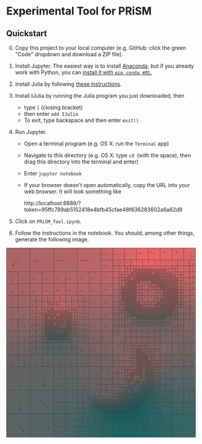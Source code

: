 # Experimental Tool for PRiSM

## Quickstart

0. Copy this project to your local computer (e.g. GitHub: click the green "Code" dropdown and download a ZIP file).

1. Install Jupyter. The easiest way is to install [Anaconda](https://anaconda.com), but if you already work with Python, you can [install it with `pip`, `conda`, etc.](https://jupyter.org/install)

2. Install Julia by following [these instructions](https://julialang.org/downloads/).

3. Install IJulia by running the Julia program you just downloaded, then

    - type `]` (closing bracket)
    - then enter `add IJulia`
    - To exit, type backspace and then enter `exit()`

4. Run Jupyter.

    - Open a terminal program (e.g. OS X: run the `Terminal` app)
    - Navigate to this directory (e.g. OS X: type `cd `(with the space), then drag this directory into the terminal and enter)
    - Enter `jupyter notebook`
    - If your browser doesn't open automatically, copy the URL into your web browser. It will look something like

         http://localhost:8888/?token=95ffc789ab5152418e4bfb45cfae48f636283602a6a62d9

6. Click on `PRiSM_Tool.ipynb`.

7. Follow the instructions in the notebook. You should, among other things, generate the following image.

![Quickstart expected image](images/quickstart_expected.png)
